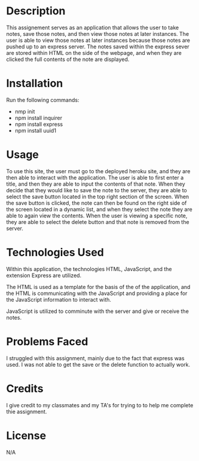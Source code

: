 # **Description**

This assignement serves as an application that allows the user to take notes, save those notes, and then view those notes at later instances. The user is able to view those notes at later instances because those notes are pushed up to an express server. The notes saved within the express sever are stored within HTML on the side of the webpage, and when they are clicked the full contents of the note are displayed. 

# **Installation**

Run the following commands: 

* nmp init
* npm install inquirer
* npm install express
* npm install uuid1

# **Usage**

To use this site, the user must go to the deployed heroku site, and they are then able to interact with the application. The user is able to first enter a title, and then they are able to input the contents of that note. When they decide that they would like to save the note to the server, they are able to select the save button located in the top right section of the screen. When the save button is clicked, the note can then be found on the right side of the screen located in a dynamic list, and when they select the note they are able to again view the contents. When the user is viewing a specific note, they are able to select the delete button and that note is removed from the server. 

# **Technologies Used**

Within this application, the technologies HTML, JavaScript, and the extension Express are utilized.

The HTML is used as a template for the basis of the of the application, and the HTML is communicating with the JavaScript and providing a place for the JavaScript information to interact with. 

JavaScript is utilized to comminute with the server and give or receive the notes. 

# **Problems Faced**

I struggled with this assignment, mainly due to the fact that express was used. I was not able to get the save or the delete function to actually work. 

# **Credits**

I give credit to my classmates and my TA's for trying to to help me complete thie assignment. 

# **License**

N/A